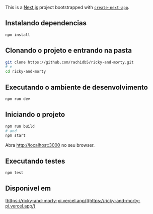 This is a [Next.js](https://nextjs.org/) project bootstrapped with [`create-next-app`](https://github.com/vercel/next.js/tree/canary/packages/create-next-app).
## Instalando dependencias

```bash
npm install
```
## Clonando o projeto e entrando na pasta

```bash
git clone https://github.com/rachidb5/ricky-and-morty.git
# e
cd ricky-and-morty
```

## Executando o ambiente de desenvolvimento

```bash
npm run dev
```
## Iniciando o projeto

```bash
npm run build
# and
npm start
```
Abra [http://localhost:3000](http://localhost:3000) no seu browser.


## Executando testes

```bash
npm test
```

## Disponivel em


[https://ricky-and-morty-pi.vercel.app/](https://ricky-and-morty-pi.vercel.app/)



